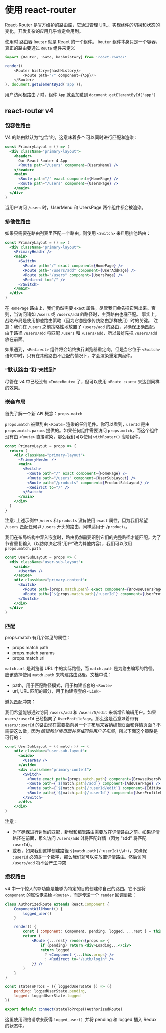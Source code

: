 # 使用 react-router

React-Router 是官方维护的路由库，它通过管理 URL，实现组件的切换和状态的变化，开发复杂的应用几乎肯定会用到。

使用时  路由器 `Router` 就是 React 的一个组件。 `Router` 组件本身只是一个容器，真正的路由要通过 `Route` 组件来定义

```javascript
import {Router, Route, hashHistory} from 'react-router'

render((
    <Router history={hashHistory}>
        <Route path="/" component={App}/>
    </Router>
), document.getElementById('app'));
```

用户访问根路由 `/` 时，组件 `App` 就会加载到 `document.getElementById('app')`


## react-router v4

### 包容性路由

V4 的路由默认为“包含”的，这意味着多个 <Route> 可以同时进行匹配和渲染：

```jsx
const PrimaryLayout = () => (
  <div className="primary-layout">
    <header>
      Our React Router 4 App
      <Route path="/users" component={UsersMenu} />
    </header>
    <main>
      <Route path="/" exact component={HomePage} />
      <Route path="/users" component={UsersPage} />
    </main>
  </div>
)
```

当用户访问 `/users` 时，UserMenu 和  UsersPage 两个组件都会被渲染。


### 排他性路由

如果只需要在路由列表里匹配一个路由，则使用 `<Switch>` 来启用排他路由：

```jsx
const PrimaryLayout = () => (
  <div className="primary-layout">
    <PrimaryHeader />
    <main>
      <Switch>
        <Route path="/" exact component={HomePage} />
        <Route path="/users/add" component={UserAddPage} />
        <Route path="/users" component={UsersPage} />
        <Redirect to="/" />
      </Switch>
    </main>
  </div>
)
```

在 `HomePage` 路由上，我们仍然需要 `exact` 属性，尽管我们会先把它列出来。否则，当访问诸如 `/users` 或 `/users/add` 的路径时，主页路由也将匹配。
事实上，战略布局是使用排他路由策略（因为它总是像传统路由那样使用）时的关键。
注意：我们在 `/users` 之前策略性地放置了 `/users/add` 的路由，以确保正确匹配。由于路径 `/users/add` 将匹配 `/users` 和 `/users/add`，所以最好先把 `/users/add` 放在前面。

如果遇到，`<Redirect>` 组件将会始终执行浏览器重定向，但是当它位于 `<Switch>` 语句中时，只有在其他路由不匹配的情况下，才会渲染重定向组件。


### “默认路由”和“未找到”

尽管在 v4 中已经没有 `<IndexRoute>` 了，但可以使用 `<Route exact>` 来达到同样的效果。


### 嵌套布局

首先了解一个新 API 概念：`props.match`

`props.match` 被赋到由 `<Route>` 渲染的任何组件。你可以看到，`userId` 是由 `props.match.params` 提供的。如果任何组件需要访问 `props.match`，而这个组件没有由 `<Route>` 直接渲染，那么我们可以使用 `withRouter()` 高阶组件。

```jsx
const PrimaryLayout = props => {
  return (
    <div className="primary-layout">
      <PrimaryHeader />
      <main>
        <Switch>
          <Route path="/" exact component={HomePage} />
          <Route path="/users" component={UserSubLayout} />
          <Route path="/products" component={ProductSubLayout} />
          <Redirect to="/" />
        </Switch>
      </main>
    </div>
  )
}
```

注意: 上述示例中 `/users` 和 `products` 没有使用 `exact` 属性，因为我们希望 `/users` 匹配任何以 `/users` 开头的路由，同样适用于 `/products`。


我们在布局结构中深入嵌套时，路由仍然需要识别它们的完整路径才能匹配。为了节省重复输入（以防你决定将“用户”改为其他内容），我们可以改用 `props.match.path`

```jsx
const UserSubLayout = props => (
  <div className="user-sub-layout">
    <aside>
      <UserNav />
    </aside>
    <div className="primary-content">
      <Switch>
        <Route path={props.match.path} exact component={BrowseUsersPage} />
        <Route path={`${props.match.path}/:userId`} component={UserProfilePage} />
      </Switch>
    </div>
  </div>
)
```

### 匹配

props.match 有几个常见的属性：

- props.match.path
- props.match.params
- props.match.url


`match.url` 是浏览器 URL 中的实际路径，而 `match.path` 是为路由编写的路径。应该选择使用 `match.path` 来构建路由路径。文档中说：

- path，用于匹配路径模式，用于构建嵌套的 `<Route>`
- url, URL 匹配的部分，用于构建嵌套的 `<Link>`

避免匹配冲突：

我们希望能够通过访问 `/users/add` 和 `/users/5/edit` 来新增和编辑用户。如果 `users/:userId` 已经指向了 `UserProfilePage`。那么这是否意味着带有 `users/:userId` 的路由现在需要指向另一个子布局来容纳编辑页面和详情页面？不需要这么做，因为 _编辑和详情页面共享相同的用户子布局_，所以下面这个策略是可行的：

```jsx
const UserSubLayout = ({ match }) => (
    <div className="user-sub-layout">
      <aside>
        <UserNav />
      </aside>
      <div className="primary-content">
        <Switch>
          <Route exact path={props.match.path} component={BrowseUsersPage} />
          <Route path={`${match.path}/add`} component={AddUserPage} />
          <Route path={`${match.path}/:userId/edit`} component={EditUserPage} />
          <Route path={`${match.path}/:userId`} component={UserProfilePage} />
        </Switch>
      </div>
    </div>
)
```

注意：

- 为了确保进行适当的匹配，新增和编辑路由需要放在详情路由之前。如果详情路径在前面，那么访问 `/users/add` 时将匹配详情（因为 "add" 将匹配 `:userId`）。
- 或者，如果我们这样创建路径 `${match.path}/:userId(\\d+)`，来确保 `:userId` 必须是一个数字，那么我们就可以先放置详情路由。然后访问 `/users/add` 将不会产生冲突


### 授权路由

v4 中一个惊人的新功能是能够为特定的目的创建你自己的路由。它不是将 `component` 的属性传递给 `<Route>`，而是传递一个 `render` 回调函数：

```jsx
class AuthorizedRoute extends React.Component {
    ComponentWillMount() {
        logged_user()
    }

    render() {
        const { component: Component, pending, logged, ...rest } = this.props
        return (
            <Route {...rest} render={props => {
                if (pending) return <div>Loading...</div>
                return logged
                  ? <Component {...this.props} />
                  : <Redirect to="/auth/login" />
            }} />
        )
    }
}

const stateToProps = ({ loggedUserState }) => ({
    pending: loggedUserState.pending,
    logged: loggedUserState.logged
})

export default connect(stateToProps)(AuthorizedRoute)
```

这里使用网络请求来获得 `logged_user()`, 并将 pending 和 logged 插入 Redux 的状态中。

